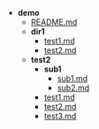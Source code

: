 + **demo**
  - [README.md](test/demo/README.md)
  + **dir1**
    - [test1.md](test/demo/dir1/test1.md)
    - [test2.md](test/demo/dir1/test2.md)
  + **test2**
    + **sub1**
      - [sub1.md](test/demo/test2/sub1/sub1.md)
      - [sub2.md](test/demo/test2/sub1/sub2.md)
    - [test1.md](test/demo/test2/test1.md)
    - [test2.md](test/demo/test2/test2.md)
    - [test3.md](test/demo/test2/test3.md)
